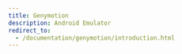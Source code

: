 ```yaml
---
title: Genymotion
description: Android Emulator
redirect_to:
  - /documentation/genymotion/introduction.html
---
```

